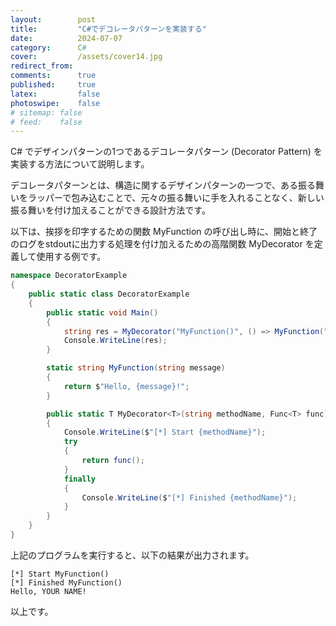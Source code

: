 ```yaml
---
layout:        post
title:         "C#でデコレータパターンを実装する"
date:          2024-07-07
category:      C#
cover:         /assets/cover14.jpg
redirect_from:
comments:      true
published:     true
latex:         false
photoswipe:    false
# sitemap: false
# feed:    false
---
```


C# でデザインパターンの1つであるデコレータパターン (Decorator Pattern) を実装する方法について説明します。

デコレータパターンとは、構造に関するデザインパターンの一つで、ある振る舞いをラッパーで包み込むことで、元々の振る舞いに手を入れることなく、新しい振る舞いを付け加えることができる設計方法です。

以下は、挨拶を印字するための関数 MyFunction の呼び出し時に、開始と終了のログをstdoutに出力する処理を付け加えるための高階関数 MyDecorator を定義して使用する例です。

```csharp
namespace DecoratorExample
{
    public static class DecoratorExample
    {
        public static void Main()
        {
            string res = MyDecorator("MyFunction()", () => MyFunction("YOUR NAME"));
            Console.WriteLine(res);
        }

        static string MyFunction(string message)
        {
            return $"Hello, {message}!";
        }

        public static T MyDecorator<T>(string methodName, Func<T> func)
        {
            Console.WriteLine($"[*] Start {methodName}");
            try
            {
                return func();
            }
            finally
            {
                Console.WriteLine($"[*] Finished {methodName}");
            }
        }
    }
}
```

上記のプログラムを実行すると、以下の結果が出力されます。

```output
[*] Start MyFunction()
[*] Finished MyFunction()
Hello, YOUR NAME!
```

以上です。
